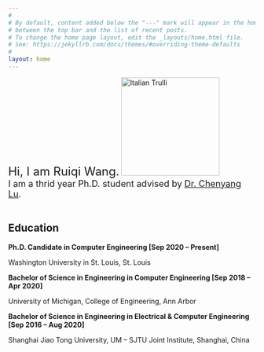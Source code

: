```yaml
---
#
# By default, content added below the "---" mark will appear in the home page
# between the top bar and the list of recent posts.
# To change the home page layout, edit the _layouts/home.html file.
# See: https://jekyllrb.com/docs/themes/#overriding-theme-defaults
#
layout: home
---
```

<font size="5"> Hi, I am Ruiqi Wang.</font>
<img src="{{ site.baseurl }}/media/potrait-s.jpg" alt="Italian Trulli" style="width:200px;">
<br>
<font size="4"> I am a thrid year Ph.D. student advised by <a href="https://www.cse.wustl.edu/~lu/" target="_blank">Dr. Chenyang Lu</a>.</font>
<br>
<br>
<div>
<h2><strong>Education</strong></h2>
<p><strong>Ph.D. Candidate in Computer Engineering [</strong><strong>Sep 2020 &ndash; Present]</strong></p>
<p>Washington University in St. Louis, St. Louis</p>
<p><strong>Bachelor of Science in Engineering in Computer Engineering [</strong><strong>Sep 2018 &ndash; Apr 2020]</strong></p>
<p>University of Michigan, College of Engineering, Ann Arbor</p>
<p><strong>Bachelor of Science in Engineering in Electrical &amp; Computer Engineering [</strong><strong>Sep 2016 &ndash; Aug 2020]</strong></p>
<p>Shanghai Jiao Tong University, UM &ndash; SJTU Joint Institute, Shanghai, China</p>
</div>

